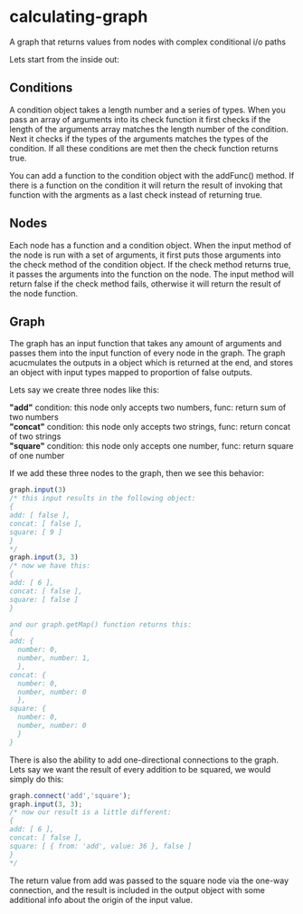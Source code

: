 calculating-graph
=================

A graph that returns values from nodes with complex conditional i/o paths

Lets start from the inside out:

Conditions
----------
A condition object takes a length number and a series of types. When you pass an array of arguments into its check function it first checks if the length of the arguments array matches the length number of the condition. Next it checks if the types of the arguments matches the types of the condition. If all these conditions are met then the check function returns true.

You can add a function to the condition object with the addFunc() method. If there is a function on the condition it will return the result of invoking that function with the argments as a last check instead of returning true.

Nodes
-----
Each node has a function and a condition object. When the input method of the node is run with a set of arguments, it first puts those arguments into the check method of the condition object. If the check method returns true, it passes the arguments into the function on the node. The input method will return false if the check method fails, otherwise it will return the result of the node function.

Graph
-----
The graph has an input function that takes any amount of arguments and passes them into the input function of every node in the graph. The graph acucmulates the outputs in a object which is returned at the end, and stores an object with input types mapped to proportion of false outputs.

Lets say we create three nodes like this:

<strong>"add"</strong> condition: this node only accepts two numbers, func: return sum of two numbers    
<strong>"concat"</strong> condition: this node only accepts two strings, func: return concat of two strings    
<strong>"square"</strong> condition: this node only accepts one number, func: return square of one number

If we add these three nodes to the graph, then we see this behavior:
```javascript
graph.input(3)
/* this input results in the following object:
{
add: [ false ],
concat: [ false ],
square: [ 9 ]
}
*/
graph.input(3, 3)
/* now we have this:
{
add: [ 6 ],
concat: [ false ],
square: [ false ]
}

and our graph.getMap() function returns this:
{
add: {
  number: 0,
  number, number: 1,
  },
concat: {
  number: 0,
  number, number: 0
  },
square: {
  number: 0,
  number, number: 0
  }
}
```
There is also the ability to add one-directional connections to the graph. Lets say we want the result of every addition to be squared, we would simply do this:
```javascript
graph.connect('add','square');
graph.input(3, 3);
/* now our result is a little different:
{
add: [ 6 ],
concat: [ false ],
square: [ { from: 'add', value: 36 }, false ]
}
*/
```
The return value from add was passed to the square node via the one-way connection, and the result is included in the output object with some additional info about the origin of the input value.
